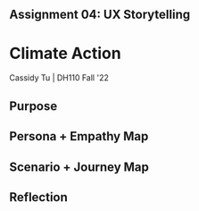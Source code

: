 ## Assignment 04: UX Storytelling

# Climate Action

Cassidy Tu | DH110 Fall '22

## Purpose


## Persona + Empathy Map


## Scenario + Journey Map


## Reflection
